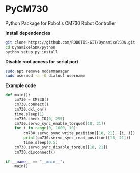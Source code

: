 # PyCM730
Python Package for Robotis CM730 Robot Controller

**Install dependencies**
```bash
git clone https://github.com/ROBOTIS-GIT/DynamixelSDK.git
cd DynamixelSDK/python
python setup.py install
```
**Disable root access for serial port**
```bash
sudo apt remove modemmanager
sudo usermod -a -G dialout username
```
**Example code**
```python
def main():
    cm730 = CM730()
    cm730.connect()
    cm730.dxl_on()
    time.sleep(1)
    cm730.check_ID(0, 255)
    cm730.servo_sync_enable_torque([18, 21])
    for i in range(0, 1000, 10):
        cm730.servo_sync_write_position([18, 21], [i, i])
        print(cm730.servo_sync_read_position([18, 21]))
        time.sleep(0.5)
    cm730.servo_sync_disable_torque([18, 21])
    cm730.disconnect()
    
if __name__ == "__main__":
    main()
```
